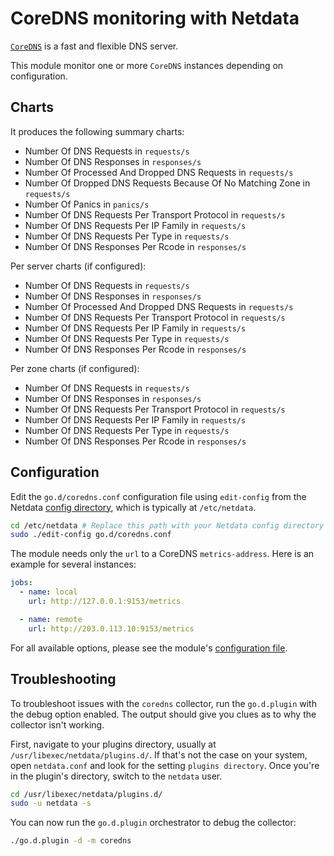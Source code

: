 <!--
title: "CoreDNS monitoring with Netdata"
custom_edit_url: https://github.com/netdata/go.d.plugin/edit/master/modules/coredns/README.md
sidebar_label: "CoreDNS"
-->

# CoreDNS monitoring with Netdata

[`CoreDNS`](https://coredns.io/) is a fast and flexible DNS server.

This module monitor one or more `CoreDNS` instances depending on configuration.

## Charts

It produces the following summary charts:

- Number Of DNS Requests in `requests/s`
- Number Of DNS Responses in `responses/s`
- Number Of Processed And Dropped DNS Requests in `requests/s`
- Number Of Dropped DNS Requests Because Of No Matching Zone in `requests/s`
- Number Of Panics in `panics/s`
- Number Of DNS Requests Per Transport Protocol in `requests/s`
- Number Of DNS Requests Per IP Family in `requests/s`
- Number Of DNS Requests Per Type in `requests/s`
- Number Of DNS Responses Per Rcode in `responses/s`

Per server charts (if configured):

- Number Of DNS Requests in `requests/s`
- Number Of DNS Responses in `responses/s`
- Number Of Processed And Dropped DNS Requests in `requests/s`
- Number Of DNS Requests Per Transport Protocol in `requests/s`
- Number Of DNS Requests Per IP Family in `requests/s`
- Number Of DNS Requests Per Type in `requests/s`
- Number Of DNS Responses Per Rcode in `responses/s`

Per zone charts (if configured):

- Number Of DNS Requests in `requests/s`
- Number Of DNS Responses in `responses/s`
- Number Of DNS Requests Per Transport Protocol in `requests/s`
- Number Of DNS Requests Per IP Family in `requests/s`
- Number Of DNS Requests Per Type in `requests/s`
- Number Of DNS Responses Per Rcode in `responses/s`

## Configuration

Edit the `go.d/coredns.conf` configuration file using `edit-config` from the
Netdata [config directory](https://learn.netdata.cloud/docs/configure/nodes), which is typically at `/etc/netdata`.

```bash
cd /etc/netdata # Replace this path with your Netdata config directory
sudo ./edit-config go.d/coredns.conf
```

The module needs only the `url` to a CoreDNS `metrics-address`. Here is an example for several instances:

```yaml
jobs:
  - name: local
    url: http://127.0.0.1:9153/metrics

  - name: remote
    url: http://203.0.113.10:9153/metrics
```

For all available options, please see the
module's [configuration file](https://github.com/netdata/go.d.plugin/blob/master/config/go.d/coredns.conf).

## Troubleshooting

To troubleshoot issues with the `coredns` collector, run the `go.d.plugin` with the debug option enabled. The output
should give you clues as to why the collector isn't working.

First, navigate to your plugins directory, usually at `/usr/libexec/netdata/plugins.d/`. If that's not the case on your
system, open `netdata.conf` and look for the setting `plugins directory`. Once you're in the plugin's directory, switch
to the `netdata` user.

```bash
cd /usr/libexec/netdata/plugins.d/
sudo -u netdata -s
```

You can now run the `go.d.plugin` orchestrator to debug the collector:

```bash
./go.d.plugin -d -m coredns
```
